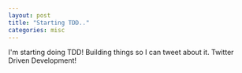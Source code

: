 ```yaml
---
layout: post
title: "Starting TDD.."
categories: misc
---
```


I'm starting doing TDD! Building things so I can tweet about it. Twitter Driven Development!
